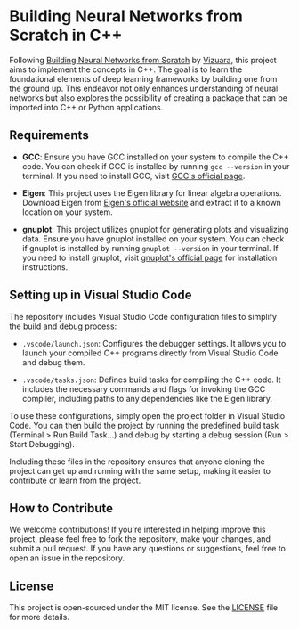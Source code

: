 # Building Neural Networks from Scratch in C++

Following [Building Neural Networks from Scratch](https://www.youtube.com/playlist?list=PLPTV0NXA_ZSj6tNyn_UadmUeU3Q3oR-hu) by [Vizuara](https://www.youtube.com/@vizuara), this project aims to implement the concepts in C++. The goal is to learn the foundational elements of deep learning frameworks by building one from the ground up. This endeavor not only enhances understanding of neural networks but also explores the possibility of creating a package that can be imported into C++ or Python applications.

## Requirements

- **GCC**: Ensure you have GCC installed on your system to compile the C++ code. You can check if GCC is installed by running `gcc --version` in your terminal. If you need to install GCC, visit [GCC's official page](https://gcc.gnu.org/install/).

- **Eigen**: This project uses the Eigen library for linear algebra operations. Download Eigen from [Eigen's official website](http://eigen.tuxfamily.org/index.php?title=Main_Page) and extract it to a known location on your system.

- **gnuplot**: This project utilizes gnuplot for generating plots and visualizing data. Ensure you have gnuplot installed on your system. You can check if gnuplot is installed by running `gnuplot --version` in your terminal. If you need to install gnuplot, visit [gnuplot's official page](http://www.gnuplot.info/) for installation instructions.


## Setting up in Visual Studio Code

The repository includes Visual Studio Code configuration files to simplify the build and debug process:

- `.vscode/launch.json`: Configures the debugger settings. It allows you to launch your compiled C++ programs directly from Visual Studio Code and debug them.

- `.vscode/tasks.json`: Defines build tasks for compiling the C++ code. It includes the necessary commands and flags for invoking the GCC compiler, including paths to any dependencies like the Eigen library.

To use these configurations, simply open the project folder in Visual Studio Code. You can then build the project by running the predefined build task (Terminal > Run Build Task...) and debug by starting a debug session (Run > Start Debugging).

Including these files in the repository ensures that anyone cloning the project can get up and running with the same setup, making it easier to contribute or learn from the project.

## How to Contribute

We welcome contributions! If you're interested in helping improve this project, please feel free to fork the repository, make your changes, and submit a pull request. If you have any questions or suggestions, feel free to open an issue in the repository.

## License

This project is open-sourced under the MIT license. See the [LICENSE](https://github.com/naga-k/low_level_nn/blob/main/LICENSE) file for more details.
